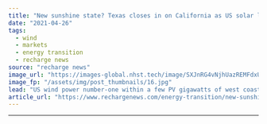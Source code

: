 ```yaml
---
title: "New sunshine state? Texas closes in on California as US solar leader"
date: "2021-04-26"
tags: 
  - wind
  - markets
  - energy transition
  - recharge news
source: "recharge news"
image_url: "https://images-global.nhst.tech/image/SXJnRG4vNjhUazREMFdxUUsxdUV3UHZjNi9meWZKcGErRlo4cWUzbldCUT0=/nhst/binary/79ec513988f65b1452fce7e082307c7d"
image_fp: "/assets/img/post_thumbnails/16.jpg"
lead: "US wind power number-one within a few PV gigawatts of west coast rival amid 'boom', says EIA"
article_url: "https://www.rechargenews.com/energy-transition/new-sunshine-state-texas-closes-in-on-california-as-us-solar-leader/2-1-1000083"
---
```


---
